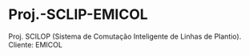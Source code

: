 # Proj.-SCLIP-EMICOL
Proj. SCILOP (Sistema de Comutação Inteligente de Linhas de Plantio). Cliente: EMICOL
